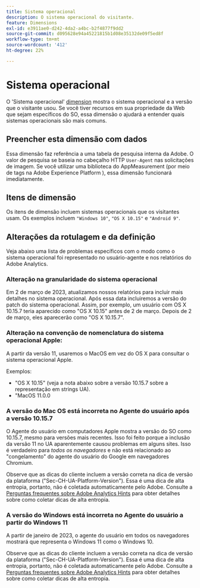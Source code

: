 ```yaml
---
title: Sistema operacional
description: O sistema operacional do visitante.
feature: Dimensions
exl-id: e3911ae0-d242-4da2-a4bc-b2f4877f9dd2
source-git-commit: d095628e94a45221815b1d08e35132de09f5ed8f
workflow-type: tm+mt
source-wordcount: '412'
ht-degree: 22%

---
```


# Sistema operacional

O &#39;Sistema operacional&#39; [dimension](overview.md) mostra o sistema operacional e a versão que o visitante usou. Se você tiver recursos em sua propriedade da Web que sejam específicos do SO, essa dimensão o ajudará a entender quais sistemas operacionais são mais comuns.

## Preencher esta dimensão com dados

Essa dimensão faz referência a uma tabela de pesquisa interna da Adobe. O valor de pesquisa se baseia no cabeçalho HTTP `User-Agent` nas solicitações de imagem. Se você utilizar uma biblioteca do AppMeasurement (por meio de tags na Adobe Experience Platform ), essa dimensão funcionará imediatamente.

## Itens de dimensão

Os itens de dimensão incluem sistemas operacionais que os visitantes usam. Os exemplos incluem `"Windows 10"`, `"OS X 10.15"` e `"Android 9"`.

## Alterações da rotulagem e da definição

Veja abaixo uma lista de problemas específicos com o modo como o sistema operacional foi representado no usuário-agente e nos relatórios do Adobe Analytics.

### Alteração na granularidade do sistema operacional

Em 2 de março de 2023, atualizamos nossos relatórios para incluir mais detalhes no sistema operacional. Após essa data incluiremos a versão do patch do sistema operacional. Assim, por exemplo, um usuário com OS X 10.15.7 teria aparecido como &quot;OS X 10.15&quot; antes de 2 de março. Depois de 2 de março, eles aparecerão como &quot;OS X 10.15.7&quot;.

### Alteração na convenção de nomenclatura do sistema operacional Apple:

A partir da versão 11, usaremos o MacOS em vez do OS X para consultar o sistema operacional Apple.

Exemplos:

* &quot;OS X 10.15&quot; (veja a nota abaixo sobre a versão 10.15.7 sobre a representação em strings UA).
* &quot;MacOS 11.0.0

### A versão do Mac OS está incorreta no Agente do usuário após a versão 10.15.7 

O Agente do usuário em computadores Apple mostra a versão do SO como 10.15.7, mesmo para versões mais recentes. Isso foi feito porque a inclusão da versão 11 no UA aparentemente causou problemas em alguns sites. Isso é verdadeiro para *todos os navegadores* e não está relacionado ao &quot;congelamento&quot; do agente do usuário do Google em navegadores Chromium.

Observe que as dicas do cliente incluem a versão correta na dica de versão da plataforma (&quot;Sec-CH-UA-Platform-Version&quot;). Essa é uma dica de alta entropia, portanto, não é coletada automaticamente pelo Adobe. Consulte a [Perguntas frequentes sobre Adobe Analytics Hints](https://experienceleague.adobe.com/docs/analytics/technotes/client-hints.html?lang=en) para obter detalhes sobre como coletar dicas de alta entropia.

### A versão do Windows está incorreta no Agente do usuário a partir do Windows 11

A partir de janeiro de 2023, o agente do usuário em todos os navegadores mostrará que representa o Windows 11 como o Windows 10.

Observe que as dicas do cliente incluem a versão correta na dica de versão da plataforma (&quot;Sec-CH-UA-Platform-Version&quot;). Essa é uma dica de alta entropia, portanto, não é coletada automaticamente pelo Adobe. Consulte a [Perguntas frequentes sobre Adobe Analytics Hints](https://experienceleague.adobe.com/docs/analytics/technotes/client-hints.html?lang=en) para obter detalhes sobre como coletar dicas de alta entropia.
